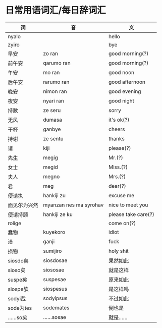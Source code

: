 # 日常用语词汇/每日辞词汇

|词|音|义|
|-|-|-|
|nyalo||hello|
|zyiro||bye|
|早安|zo ran|good morning(?)|
|前午安|qarumo ran|good morning(?)|
|午安|mo ran|good noon|
|后午安|rarumo ran|good afternoon|
|晚安|nimon ran|good evening|
|夜安|nyari ran|good night|
|持歉|ze seru|sorry|
|无风|dumasa|it's ok(?)|
|干杯|ganbye|cheers|
|持谢|ze sentu|thanks|
|请|kiji|please(?)|
|先生|megig|Mr.(?)|
|女士|megid|Miss.(?)|
|夫人|megno|Mrs.(?)|
|君|meg|dear(?)|
|便请执|hankiji zu|excuse me|
|面见尔为兴然|myanzan nes ma syrohav|nice to meet you|
|便请持顾|hankiji ze ku|please take care(?)|
|rolige||come on(?)|
|蠢物|kuyekoro|idiot|
|淦|ganji|fuck|
|损物|sumijiro|holy shit|
|siosdo矣|siosdosae|果然如此|
|sioso矣|siososae|就是这样|
|suspe矣|suspesae|原来如此|
|siospe欤|siospesus|是这样吗|
|sodyi哉|sodyipsus|不过如此|
|sode为tes|sodemates|倒也是|
|……so矣|……sosae|就是……|